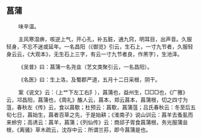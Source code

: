 ## 菖蒲
<p>&emsp;&emsp;
味辛温。
</p>
<p>&emsp;&emsp;
主风寒湿痹，咳逆上气，开心孔，补五脏，通九窍，明耳目，出声音。久服轻身，不忘不迷或延年。一名昌阳（《御览》引云，生石上，一寸九节者，久服轻身云云，《大观本》，无生石上三字，有云一寸九节者良，作黑字），生池泽。
</p>
<p>&emsp;&emsp;
《吴普》曰：菖蒲一名尧韭（艺文类聚引云，一名昌阳）。
</p>
<p>&emsp;&emsp;
《名医》曰：生上洛，及蜀郡严道，五月十二日采根，阴干。
</p>
<p>&emsp;&emsp;
案《说文》云：（上艹下左工右阝），菖蒲也，益州生，□□□也，《广雅》云，邛昌阳，菖蒲也，《周礼》醢人云，菖本，郑云菖本，菖蒲根，切之四寸为菹，春秋左《传》云，食以菖歜；杜预云：菖歜，菖蒲菹；吕氏春秋云：冬至后五旬七日，菖始生，菖者百草之先，于是始耕；《淮南子》说山训云：菖羊去蚤虱而来蛉穷；高诱云：菖羊，菖蒲；《列仙传》云：商邱子胥食菖蒲根，务光服蒲韭根，《离骚》草木疏云，沈存中云：所谓兰荪，即今菖蒲是也。
</p>
